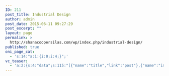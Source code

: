 ```yaml
---
ID: 211
post_title: Industrial Design
author: admin
post_date: 2015-06-11 09:27:29
post_excerpt: ""
layout: page
permalink: >
  http://shanacoopersilas.com/wp/index.php/industrial-design/
published: true
oni_page_cat:
  - 's:14:"a:1:{i:0;i:4;}";'
vc_teaser:
  - 'a:2:{s:4:"data";s:115:"[{"name":"title","link":"post"},{"name":"image","image":"featured","link":"none"},{"name":"text","mode":"excerpt"}]";s:7:"bgcolor";s:0:"";}'
---
```

